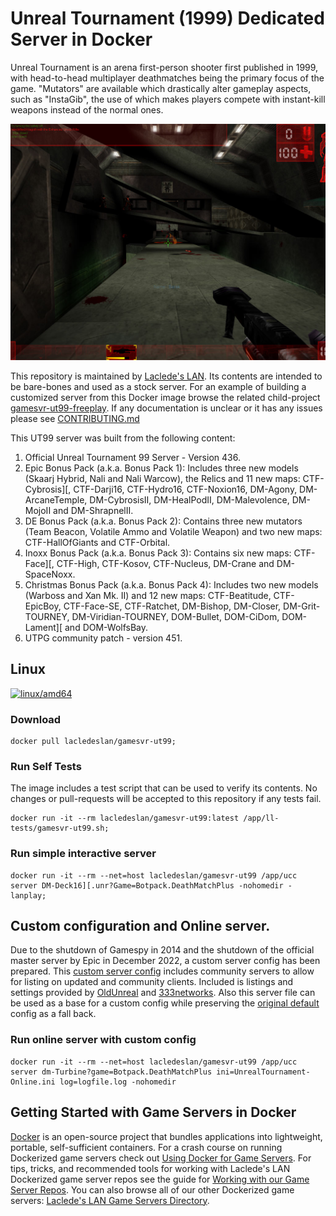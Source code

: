 # Unreal Tournament (1999) Dedicated Server in Docker

Unreal Tournament is an arena first-person shooter first published in 1999, with head-to-head multiplayer deathmatches being the primary focus of the game. "Mutators" are available which drastically alter gameplay aspects, such as "InstaGib", the use of which makes players compete with instant-kill weapons instead of the normal ones.

![Unreal Tournament (1999)](.misc/ut99.jpg)

This repository is maintained by [Laclede's LAN](https://lacledeslan.com). Its contents are intended to be bare-bones and used as a stock server. For an example of building a customized server from this Docker image browse the related child-project [gamesvr-ut99-freeplay](https://github.com/LacledesLAN/gamesvr-ut99-freeplay). If any documentation is unclear or it has any issues please see [CONTRIBUTING.md](./CONTRIBUTING.md)

This UT99 server was built from the following content:

1. Official Unreal Tournament 99 Server - Version 436.
2. Epic Bonus Pack (a.k.a. Bonus Pack 1): Includes three new models (Skaarj Hybrid, Nali and Nali Warcow), the Relics and 11 new maps: CTF-Cybrosis][, CTF-Darji16, CTF-Hydro16, CTF-Noxion16, DM-Agony, DM-ArcaneTemple, DM-CybrosisII, DM-HealPodII, DM-Malevolence, DM-MojoII and DM-ShrapnelII.
3. DE Bonus Pack (a.k.a. Bonus Pack 2): Contains three new mutators (Team Beacon, Volatile Ammo and Volatile Weapon) and two new maps: CTF-HallOfGiants and CTF-Orbital.
4. Inoxx Bonus Pack (a.k.a. Bonus Pack 3): Contains six new maps: CTF-Face][, CTF-High, CTF-Kosov, CTF-Nucleus, DM-Crane and DM-SpaceNoxx.
5. Christmas Bonus Pack (a.k.a. Bonus Pack 4): Includes two new models (Warboss and Xan Mk. II) and 12 new maps: CTF-Beatitude, CTF-EpicBoy, CTF-Face-SE, CTF-Ratchet, DM-Bishop, DM-Closer, DM-Grit-TOURNEY, DM-Viridian-TOURNEY, DOM-Bullet, DOM-CiDom, DOM-Lament][ and DOM-WolfsBay.
6. UTPG community patch - version 451.

## Linux

[![linux/amd64](https://github.com/LacledesLAN/gamesvr-ut99/actions/workflows/build-linux-image.yml/badge.svg?branch=master)](https://github.com/LacledesLAN/gamesvr-ut99/actions/workflows/build-linux-image.yml)



### Download

```shell
docker pull lacledeslan/gamesvr-ut99;
```

### Run Self Tests

The image includes a test script that can be used to verify its contents. No changes or pull-requests will be accepted to this repository if any tests fail.

```shell
docker run -it --rm lacledeslan/gamesvr-ut99:latest /app/ll-tests/gamesvr-ut99.sh;
```

### Run simple interactive server

```shell
docker run -it --rm --net=host lacledeslan/gamesvr-ut99 /app/ucc server DM-Deck16][.unr?Game=Botpack.DeathMatchPlus -nohomedir -lanplay;
```

## Custom configuration and Online server.

Due to the shutdown of Gamespy in 2014 and the shutdown of the official master server by Epic in December 2022, a custom server config has been prepared. This [custom server config](https://github.com/LacledesLAN/gamesvr-ut99/blob/master/dist.linux/System/UnrealTournament-Online.ini) includes community servers to allow for listing on updated and community clients. Included is listings and settings provided by [OldUnreal](https://www.oldunreal.com/wiki/index.php?title=Masterserver_Guide) and [333networks](https://333networks.com/instructions/ut/s). Also this server file can be used as a base for a custom config while preserving the [original default](https://github.com/LacledesLAN/gamesvr-ut99/blob/master/dist.linux/System/UnrealTournament.ini) config as a fall back.

### Run online server with custom config
```shell
docker run -it --rm --net=host lacledeslan/gamesvr-ut99 /app/ucc server dm-Turbine?game=Botpack.DeathMatchPlus ini=UnrealTournament-Online.ini log=logfile.log -nohomedir
```



## Getting Started with Game Servers in Docker

[Docker](https://docs.docker.com/) is an open-source project that bundles applications into lightweight, portable, self-sufficient containers. For a crash course on running Dockerized game servers check out [Using Docker for Game Servers](https://github.com/LacledesLAN/README.1ST/blob/master/GameServers/DockerAndGameServers.md). For tips, tricks, and recommended tools for working with Laclede's LAN Dockerized game server repos see the guide for [Working with our Game Server Repos](https://github.com/LacledesLAN/README.1ST/blob/master/GameServers/WorkingWithOurRepos.md). You can also browse all of our other Dockerized game servers: [Laclede's LAN Game Servers Directory](https://github.com/LacledesLAN/README.1ST/tree/master/GameServers).
